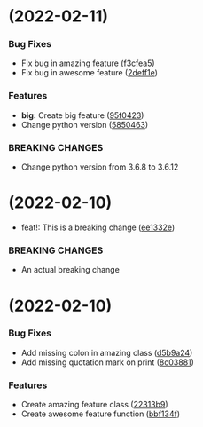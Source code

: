 # [](https://github.com/arthurdedeus/conventional-commits-example/compare/v1.0.0...v) (2022-02-11)


### Bug Fixes

* Fix bug in amazing feature ([f3cfea5](https://github.com/arthurdedeus/conventional-commits-example/commit/f3cfea5e576b27355d7ddb09a378b10542f7fb83))
* Fix bug in awesome feature ([2deff1e](https://github.com/arthurdedeus/conventional-commits-example/commit/2deff1ee3200cf00e27e07cc0788e4687657f923))


### Features

* **big:** Create big feature ([95f0423](https://github.com/arthurdedeus/conventional-commits-example/commit/95f0423627d8138e675b7c16e2288da4da3b4a2a))
* Change python version ([5850463](https://github.com/arthurdedeus/conventional-commits-example/commit/585046342a08e08625eb2ea1967f807776e9f92f))


### BREAKING CHANGES

* Change python version from 3.6.8 to 3.6.12



# [](https://github.com/arthurdedeus/conventional-commits-example/compare/v0.1.0...v) (2022-02-10)


* feat!: This is a breaking change ([ee1332e](https://github.com/arthurdedeus/conventional-commits-example/commit/ee1332ee79b43990e5aced88bc583774076d4803))


### BREAKING CHANGES

* An actual breaking change



#  (2022-02-10)


### Bug Fixes

* Add missing colon in amazing class ([d5b9a24](https://github.com/arthurdedeus/conventional-commits-example/commit/d5b9a24de80ca95a19f7a7a4e923fd3451294d83))
* Add missing quotation mark on print ([8c03881](https://github.com/arthurdedeus/conventional-commits-example/commit/8c0388107b26dac9b2696f8cd82abeae30e16c9b))


### Features

* Create amazing feature class ([22313b9](https://github.com/arthurdedeus/conventional-commits-example/commit/22313b9eb62f8f9b4af0302e044365c6d5a34075))
* Create awesome feature function ([bbf134f](https://github.com/arthurdedeus/conventional-commits-example/commit/bbf134f65cc7127c09cf3c220f3d452052b2ea79))



